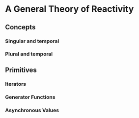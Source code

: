 # A General Theory of Reactivity
## Concepts
### Singular and temporal
### Plural and temporal
## Primitives
### Iterators
### Generator Functions
### Asynchronous Values
